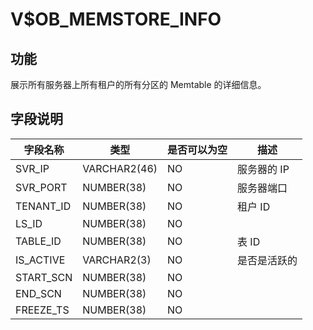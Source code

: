 # V$OB_MEMSTORE_INFO
## 功能
展示所有服务器上所有租户的所有分区的 Memtable 的详细信息。
## 字段说明
| **字段名称** | **类型** | **是否可以为空** | **描述** |
| --- | --- | --- | --- |
| SVR_IP | VARCHAR2(46) | NO | 服务器的 IP |
| SVR_PORT | NUMBER(38) | NO | 服务器端口 |
| TENANT_ID | NUMBER(38) | NO | 租户 ID |
| LS_ID | NUMBER(38) | NO |  |
| TABLE_ID | NUMBER(38) | NO | 表 ID |
| IS_ACTIVE | VARCHAR2(3) | NO | 是否是活跃的 |
| START_SCN | NUMBER(38) | NO |  |
| END_SCN | NUMBER(38) | NO |  |
| FREEZE_TS | NUMBER(38) | NO |  |

